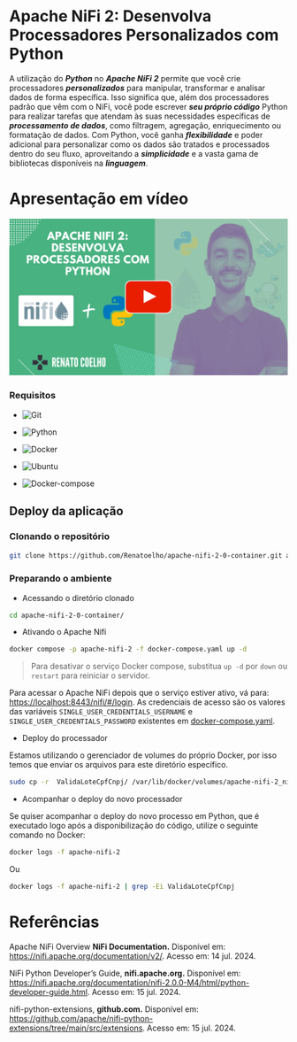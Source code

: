 # Apache NiFi 2: Desenvolva Processadores Personalizados com Python


A utilização do ***Python*** no ***Apache NiFi 2*** permite que você crie processadores ***personalizados*** para manipular, transformar e analisar dados de forma específica. Isso significa que, além dos processadores padrão que vêm com o NiFi, você pode escrever ***seu próprio código*** Python para realizar tarefas que atendam às suas necessidades específicas de ***processamento de dados***, como filtragem, agregação, enriquecimento ou formatação de dados. Com Python, você ganha ***flexibilidade*** e poder adicional para personalizar como os dados são tratados e processados dentro do seu fluxo, aproveitando a ***simplicidade*** e a vasta gama de bibliotecas disponíveis na ***linguagem***.


<!--
https://www.youtube.com/@renato-coelho
-->

# Apresentação em vídeo

<p align="center">
  <a href="https://www.youtube.com/@renato-coelho" target="_blank"><img src="thumbnail/Apache-Nifi-Python.png" alt="Vídeo de apresentação"></a>
</p>


### Requisitos

+ ![Git](https://img.shields.io/badge/Git-2.25.1%2B-E3E3E3)

+ ![Python](https://img.shields.io/badge/Python-3.9%2B-E3E3E3)

+ ![Docker](https://img.shields.io/badge/Docker-23.0.3-E3E3E3)

+ ![Ubuntu](https://img.shields.io/badge/Ubuntu-20.04-E3E3E3)

+ ![Docker-compose](https://img.shields.io/badge/Docker--compose-1.25.0-E3E3E3)


## Deploy da aplicação


### Clonando o repositório

```bash
git clone https://github.com/Renatoelho/apache-nifi-2-0-container.git apache-nifi-2-0-container
```


### Preparando o ambiente

+ Acessando o diretório clonado
```bash
cd apache-nifi-2-0-container/
```

+ Ativando o Apache Nifi
```bash
docker compose -p apache-nifi-2 -f docker-compose.yaml up -d
```

> Para desativar o serviço Docker compose, substitua ```up -d``` por ```down``` ou ```restart``` para reiniciar o servidor.

Para acessar o Apache NiFi depois que o serviço estiver ativo, vá para: [https://localhost:8443/nifi/#/login](https://localhost:8443/nifi/#/login). As credenciais de acesso são os valores das variáveis ```SINGLE_USER_CREDENTIALS_USERNAME``` e ```SINGLE_USER_CREDENTIALS_PASSWORD``` existentes em [docker-compose.yaml](docker-compose.yaml).

+ Deploy do processador

Estamos utilizando o gerenciador de volumes do próprio Docker, por isso temos que enviar os arquivos para este diretório específico.

```bash
sudo cp -r  ValidaLoteCpfCnpj/ /var/lib/docker/volumes/apache-nifi-2_nifi-python/_data
```

+ Acompanhar o deploy do novo processador

Se quiser acompanhar o deploy do novo processo em Python, que é executado logo após a disponibilização do código, utilize o seguinte comando no Docker:

```bash
docker logs -f apache-nifi-2
```

Ou

```bash
docker logs -f apache-nifi-2 | grep -Ei ValidaLoteCpfCnpj
```

# Referências

Apache NiFi Overview **NiFi Documentation.** Disponível em: <https://nifi.apache.org/documentation/v2/>. Acesso em: 14 jul. 2024.

NiFi Python Developer’s Guide, **nifi.apache.org.** Disponível em: <https://nifi.apache.org/documentation/nifi-2.0.0-M4/html/python-developer-guide.html>. Acesso em: 15 jul. 2024.

nifi-python-extensions, **github.com.** Disponível em: <https://github.com/apache/nifi-python-extensions/tree/main/src/extensions>. Acesso em: 15 jul. 2024.
